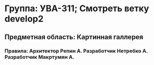 # Группа: УВА-311; Смотреть ветку develop2
## Предметная область: Картинная галлерея
### Правила: Архитектор Репин А. Разработчик Нетребко А. Разработчик Макртумян А.
